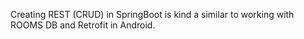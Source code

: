 Creating REST (CRUD) in SpringBoot is kind a similar to working with ROOMS DB and Retrofit in Android. 
